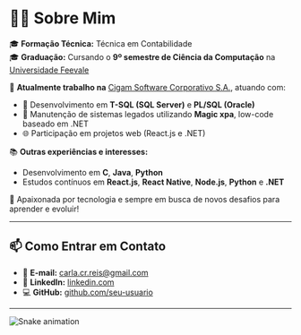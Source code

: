# 👩‍💻 Sobre Mim

🎓 **Formação Técnica:** Técnica em Contabilidade  
🎓 **Graduação:** Cursando o **9º semestre de Ciência da Computação** na [Universidade Feevale](https://www.feevale.br)  

💼 **Atualmente trabalho na** [Cigam Software Corporativo S.A.](https://www.cigam.com.br), atuando com:
- 💾 Desenvolvimento em **T-SQL (SQL Server)** e **PL/SQL (Oracle)**
- 🔧 Manutenção de sistemas legados utilizando **Magic xpa**, low-code baseado em .NET
- 🌐 Participação em projetos web (React.js e .NET)

📚 **Outras experiências e interesses:**
- Desenvolvimento em **C**, **Java**, **Python**
- Estudos contínuos em **React.js**, **React Native**, **Node.js**, **Python** e **.NET**

🚀 Apaixonada por tecnologia e sempre em busca de novos desafios para aprender e evoluir!

---

## 📫 Como Entrar em Contato

- 📧 **E-mail:** [carla.cr.reis@gmail.com](mailto:carla.cr.reis@gmail.com)  
- 💼 **LinkedIn:** [linkedin.com](https://www.linkedin.com/in/carla-reis-60888413b/)  
- 💻 **GitHub:** [github.com/seu-usuario](https://github.com/carla-reis-cr)

<hr />


![Snake animation](https://github.com/carla-reis-cr/carla-reis-cr/blob/output/github-contribution-grid-snake.svg)

</div>
